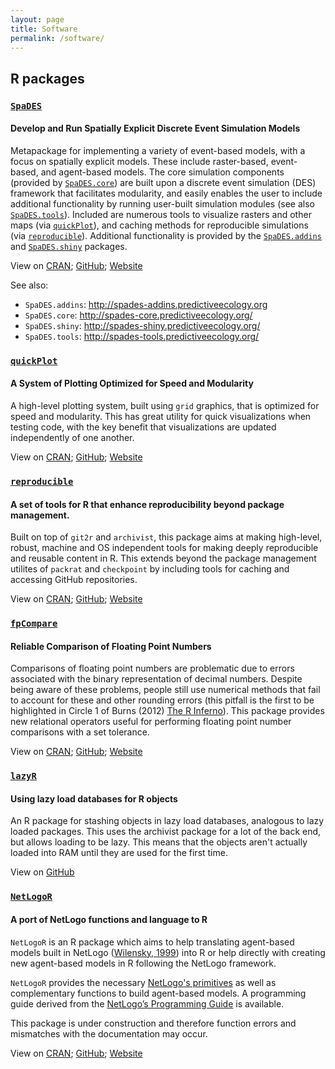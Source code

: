 ```yaml
---
layout: page
title: Software
permalink: /software/
---
```


## R packages

### [`SpaDES`](http://spades.predictiveecology.org)

#### Develop and Run Spatially Explicit Discrete Event Simulation Models

Metapackage for implementing a variety of event-based models, with a focus on spatially explicit models.
These include raster-based, event-based, and agent-based models.
The core simulation components (provided by [`SpaDES.core`](http://spades-core.predictiveecology.org/)) are built upon a discrete event simulation (DES) framework that facilitates modularity, and easily enables the user to include additional functionality by running user-built simulation modules (see also [`SpaDES.tools`](http://spades-tools.predictiveecology.org/)).
Included are numerous tools to visualize rasters and other maps (via [`quickPlot`](http://quickplot.predictiveecology.org/)), and caching methods for reproducible simulations (via [`reproducible`](http://reproducible.predictiveecology.org/)).
Additional functionality is provided by the [`SpaDES.addins`](http://spades-addins.predictiveecology.org/) and [`SpaDES.shiny`](http://spades-shiny.predictiveecology.org/) packages.

View on [CRAN](https://cran.r-project.org/package=SpaDES); [GitHub](https://github.com/PredictiveEcology/SpaDES); [Website](http://spades.predictiveecology.org)

See also:

- `SpaDES.addins`: <http://spades-addins.predictiveecology.org>
- `SpaDES.core`: <http://spades-core.predictiveecology.org/>
- `SpaDES.shiny`: <http://spades-shiny.predictiveecology.org/>
- `SpaDES.tools`: <http://spades-tools.predictiveecology.org/>

### [`quickPlot`](http://quickplot.predictiveecology.org)

#### A System of Plotting Optimized for Speed and Modularity

A high-level plotting system, built using `grid` graphics, that is optimized for speed and modularity.
This has great utility for quick visualizations when testing code, with the key benefit that visualizations are updated independently of one another.

View on [CRAN](https://cran.r-project.org/package=quickPlot); [GitHub](https://github.com/PredictiveEcology/quickPlot); [Website](http://quickplot.predictiveecology.org)

### [`reproducible`](http://reproducible.predictiveecology.org)

#### A set of tools for R that enhance reproducibility beyond package management.

Built on top of `git2r` and `archivist`, this package aims at making high-level, robust, machine and OS independent tools for making deeply reproducible and reusable content in R.
This extends beyond the package management utilites of `packrat` and `checkpoint` by including tools for caching and accessing GitHub repositories.

View on [CRAN](https://cran.r-project.org/package=reproducible); [GitHub](https://github.com/PredictiveEcology/reproducible); [Website](http://reproducible.predictiveecology.org/)

### [`fpCompare`](http://fpcompare.predictiveecology.org)

#### Reliable Comparison of Floating Point Numbers

Comparisons of floating point numbers are problematic due to errors associated with the binary representation of decimal numbers. Despite being aware of these problems, people still use numerical methods that fail to account for these and other rounding errors (this pitfall is the first to be highlighted in Circle 1 of Burns (2012) [The R Inferno](http://www.burns-stat.com/pages/Tutor/R_inferno.pdf)). This package provides new relational operators useful for performing floating point number comparisons with a set tolerance.

View on [CRAN](https://cran.r-project.org/package=fpCompare);  [GitHub](https://github.com/PredictiveEcology/fpCompare); [Website](http://fpcompare.predictiveecology.org/)

### [`lazyR`](https://github.com/PredictiveEcology/lazyR)

#### Using lazy load databases for R objects

An R package for stashing objects in lazy load databases, analogous to lazy loaded packages. This uses the archivist package for a lot of the back end, but allows loading to be lazy. This means that the objects aren't actually loaded into RAM until they are used for the first time.

View on [GitHub](https://github.com/PredictiveEcology/lazyR)

### [`NetLogoR`](http://NetLogoR.PredictiveEcology.org)

#### A port of NetLogo functions and language to R

`NetLogoR` is an R package which aims to help translating agent-based models built in NetLogo ([Wilensky, 1999](http://ccl.northwestern.edu/netlogo/)) into R or help directly with creating new agent-based models in R following the NetLogo framework.

`NetLogoR` provides the necessary [NetLogo's primitives](https://ccl.northwestern.edu/netlogo/docs/dictionary.html) as well as complementary functions to build agent-based models.
A programming guide derived from the [NetLogo’s Programming Guide](https://ccl.northwestern.edu/netlogo/docs/programming.html) is available.

This package is under construction and therefore function errors and mismatches with the documentation may occur.

View on [CRAN](https://cran.r-project.org/package=NetLogoR); [GitHub](https://github.com/PredictiveEcology/NetLogoR); [Website](http://NetLogoR.predictiveecology.org/)
